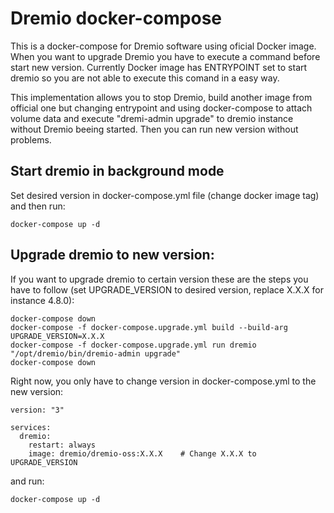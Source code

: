 # Dremio docker-compose

This is a docker-compose for Dremio software using oficial Docker image. When you want to upgrade Dremio you have to execute a command before start new version. Currently Docker image has ENTRYPOINT set to start dremio so you are not able to execute this comand in a easy way.

This implementation allows you to stop Dremio, build another image from official one but changing entrypoint and using docker-compose to attach volume data and execute "dremi-admin upgrade" to dremio instance without Dremio beeing started. Then you can run new version without problems.

## Start dremio in background mode
Set desired version in docker-compose.yml file (change docker image tag) and then run:
```
docker-compose up -d
```

## Upgrade dremio to new version:

If you want to upgrade dremio to certain version these are the steps you have to follow (set UPGRADE_VERSION to desired version, replace X.X.X for instance 4.8.0):
```
docker-compose down
docker-compose -f docker-compose.upgrade.yml build --build-arg UPGRADE_VERSION=X.X.X
docker-compose -f docker-compose.upgrade.yml run dremio "/opt/dremio/bin/dremio-admin upgrade"
docker-compose down
```

Right now, you only have to change version in docker-compose.yml to the new version:
```
version: "3"

services:
  dremio:
    restart: always
    image: dremio/dremio-oss:X.X.X    # Change X.X.X to UPGRADE_VERSION

```

and run:
```
docker-compose up -d
```

